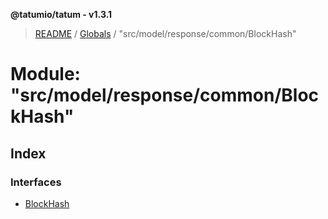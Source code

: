 **@tatumio/tatum - v1.3.1**

> [README](../README.md) / [Globals](../globals.md) / "src/model/response/common/BlockHash"

# Module: "src/model/response/common/BlockHash"

## Index

### Interfaces

* [BlockHash](../interfaces/_src_model_response_common_blockhash_.blockhash.md)
